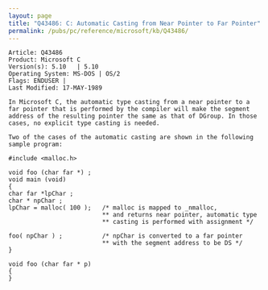 ```yaml
---
layout: page
title: "Q43486: C: Automatic Casting from Near Pointer to Far Pointer"
permalink: /pubs/pc/reference/microsoft/kb/Q43486/
---
```


	Article: Q43486
	Product: Microsoft C
	Version(s): 5.10   | 5.10
	Operating System: MS-DOS | OS/2
	Flags: ENDUSER |
	Last Modified: 17-MAY-1989
	
	In Microsoft C, the automatic type casting from a near pointer to a
	far pointer that is performed by the compiler will make the segment
	address of the resulting pointer the same as that of DGroup. In those
	cases, no explicit type casting is needed.
	
	Two of the cases of the automatic casting are shown in the following
	sample program:
	
	#include <malloc.h>
	
	void foo (char far *) ;
	void main (void)
	{
	char far *lpChar ;
	char * npChar ;
	lpChar = malloc( 100 );   /* malloc is mapped to _nmalloc,
	                          ** and returns near pointer, automatic type
	                          ** casting is performed with assignment */
	
	foo( npChar ) ;           /* npChar is converted to a far pointer
	                          ** with the segment address to be DS */
	}
	
	void foo (char far * p)
	{
	}
